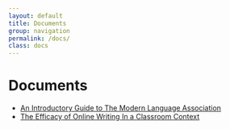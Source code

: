 ```yaml
---
layout: default
title: Documents
group: navigation
permalink: /docs/
class: docs
---
```


# Documents

- [An Introductory Guide to The Modern Language Association](/mla/)
- [The Efficacy of Online Writing In a Classroom Context](/online-writing/)
